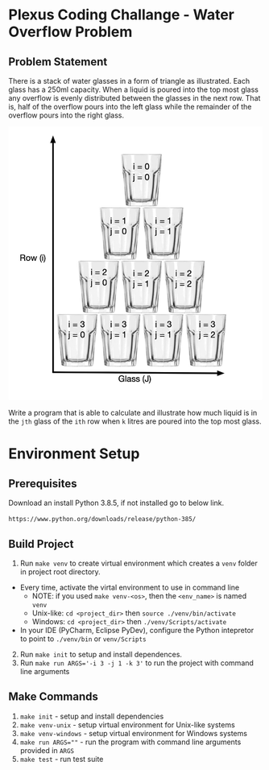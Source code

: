 # Plexus Coding Challange - Water Overflow Problem

## Problem Statement
There is a stack of water glasses in a form of triangle as illustrated. Each glass has a 250ml capacity. When a liquid is poured into the top most glass any
overflow is evenly distributed between the glasses in the next row. That is, half of the overflow pours into the left glass while the remainder of the overflow pours into the right glass.

![water_overflow](/images/water-overflow-problem.png)


Write a program that is able to calculate and illustrate how much liquid is in the `jth` glass of the `ith` row when `k` litres are poured into the top most glass.

# Environment Setup

## Prerequisites
Download an install Python 3.8.5, if not installed go to below link.

`https://www.python.org/downloads/release/python-385/`

## Build Project
1. Run `make venv` to create virtual environment which creates a `venv` folder in project root directory.
  - Every time, activate the virtal environment to use in command line
    - NOTE: if you used `make venv-<os>`, then the `<env_name>` is named `venv`
    - Unix-like: `cd <project_dir>` then `source ./venv/bin/activate`
    - Windows: `cd <project_dir>` then `./venv/Scripts/activate`
  - In your IDE (PyCharm, Eclipse PyDev), configure the Python intepretor to point to `./venv/bin` or `venv/Scripts`
2. Run `make init` to setup and install dependences.
3. Run `make run ARGS='-i 3 -j 1 -k 3'` to run the project with command line arguments

## Make Commands
1. `make init` - setup and install dependencies
2. `make venv-unix` - setup virtual environment for Unix-like systems
3. `make venv-windows` - setup virtual environment for Windows systems
4. `make run ARGS=""` - run the program with command line arguments provided in `ARGS`
5. `make test` - run test suite 
